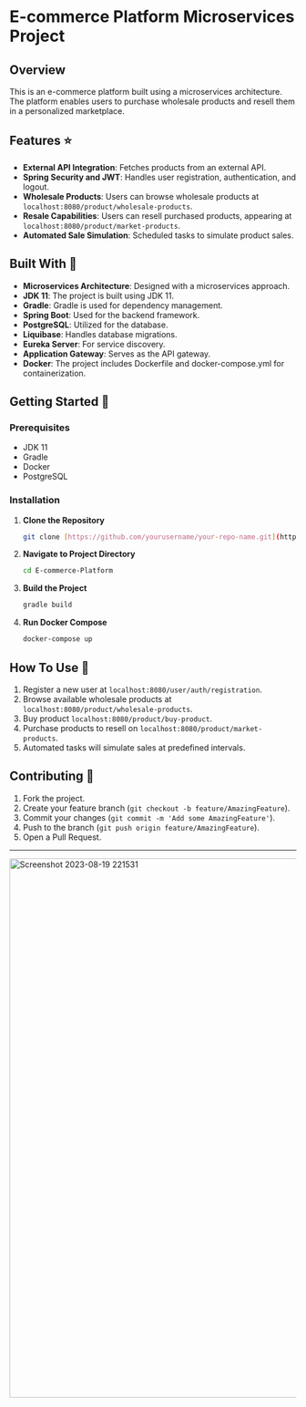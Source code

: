 # E-commerce Platform Microservices Project


## Overview

This is an e-commerce platform built using a microservices architecture. The platform enables users to purchase wholesale products and resell them in a personalized marketplace.

## Features :star:

- **External API Integration**: Fetches products from an external API.
- **Spring Security and JWT**: Handles user registration, authentication, and logout.
- **Wholesale Products**: Users can browse wholesale products at `localhost:8080/product/wholesale-products`.
- **Resale Capabilities**: Users can resell purchased products, appearing at `localhost:8080/product/market-products`.
- **Automated Sale Simulation**: Scheduled tasks to simulate product sales.

## Built With :hammer:

- **Microservices Architecture**: Designed with a microservices approach.
- **JDK 11**: The project is built using JDK 11.
- **Gradle**: Gradle is used for dependency management.
- **Spring Boot**: Used for the backend framework.
- **PostgreSQL**: Utilized for the database.
- **Liquibase**: Handles database migrations.
- **Eureka Server**: For service discovery.
- **Application Gateway**: Serves as the API gateway.
- **Docker**: The project includes Dockerfile and docker-compose.yml for containerization.

## Getting Started :rocket:

### Prerequisites

- JDK 11
- Gradle
- Docker
- PostgreSQL

### Installation

1. **Clone the Repository**
    ```bash
    git clone [https://github.com/yourusername/your-repo-name.git](https://github.com/jahangirzadanurlan/E-commerce-Platform.git)
    ```

2. **Navigate to Project Directory**
    ```bash
    cd E-commerce-Platform
    ```

3. **Build the Project**
    ```bash
    gradle build
    ```

4. **Run Docker Compose**
    ```bash
    docker-compose up
    ```

## How To Use :book:

1. Register a new user at `localhost:8080/user/auth/registration`.
2. Browse available wholesale products at `localhost:8080/product/wholesale-products`.
3. Buy product `localhost:8080/product/buy-product`.
4. Purchase products to resell on `localhost:8080/product/market-products`.
5. Automated tasks will simulate sales at predefined intervals.

## Contributing :handshake:

1. Fork the project.
2. Create your feature branch (`git checkout -b feature/AmazingFeature`).
3. Commit your changes (`git commit -m 'Add some AmazingFeature'`).
4. Push to the branch (`git push origin feature/AmazingFeature`).
5. Open a Pull Request.

---




<img width="946" alt="Screenshot 2023-08-19 221531" src="https://github.com/jahangirzadanurlan/E-commerce-Platform/assets/103985861/98aa5370-c1ba-4afa-8171-1d4e67c5e464">
